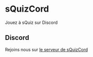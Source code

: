 # sQuizCord
Jouez à sQuiz sur Discord
## Discord
Rejoins nous sur [le serveur de sQuizCord](discord.gg/mrzBjDRH2y)
